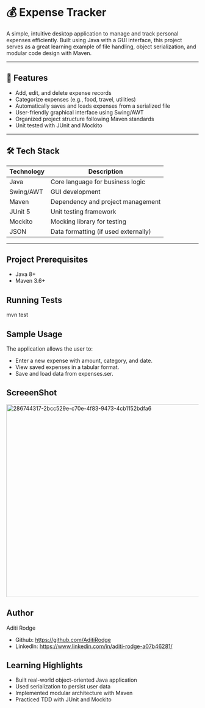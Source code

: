 # 💰 Expense Tracker

A simple, intuitive desktop application to manage and track personal expenses efficiently. Built using Java with a GUI interface, this project serves as a great learning example of file handling, object serialization, and modular code design with Maven.

---

## 📌 Features

- Add, edit, and delete expense records
- Categorize expenses (e.g., food, travel, utilities)
- Automatically saves and loads expenses from a serialized file
- User-friendly graphical interface using Swing/AWT
- Organized project structure following Maven standards
- Unit tested with JUnit and Mockito

---

## 🛠 Tech Stack

| Technology | Description                          |
|------------|--------------------------------------|
| Java       | Core language for business logic     |
| Swing/AWT  | GUI development                      |
| Maven      | Dependency and project management    |
| JUnit 5    | Unit testing framework               |
| Mockito    | Mocking library for testing          |
| JSON       | Data formatting (if used externally) |

---

## Project Prerequisites

* Java 8+
* Maven 3.6+

## Running Tests
mvn test

## Sample Usage

The application allows the user to:
* Enter a new expense with amount, category, and date.
* View saved expenses in a tabular format.
* Save and load data from expenses.ser.
  
## ScreeenShot
<img width="960" height="504" alt="286744317-2bcc529e-c70e-4f83-9473-4cb1152bdfa6" src="https://github.com/user-attachments/assets/232965da-abc3-430e-9985-2e8c5fb2f4c6" />

## Author

Aditi Rodge
* Github: https://github.com/AditiRodge
* Linkedln: https://www.linkedin.com/in/aditi-rodge-a07b46281/

## Learning Highlights

* Built real-world object-oriented Java application
* Used serialization to persist user data
* Implemented modular architecture with Maven
* Practiced TDD with JUnit and Mockito


